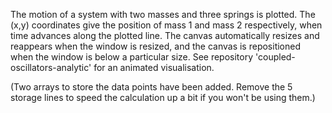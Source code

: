 The motion of a system with two masses and three springs is plotted.  The (x,y) coordinates give the position of mass 1 and mass 2 respectively, when time advances along the plotted line.  The canvas automatically resizes and reappears when the window is resized, and the canvas is repositioned when the window is below a particular size.
See repository 'coupled-oscillators-analytic' for an animated visualisation.

(Two arrays to store the data points have been added.  Remove the 5 storage lines to speed the calculation up a bit if you won't be using them.)
